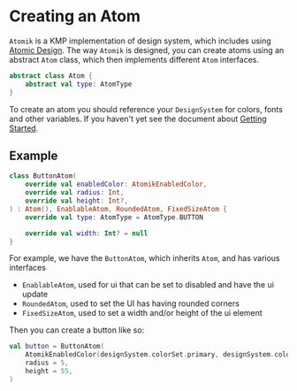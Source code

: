 # Creating an Atom

`Atomik` is a KMP implementation of design system, which includes using [Atomic Design](https://bradfrost.com/blog/post/atomic-web-design/). The way `Atomik` is designed, you can create atoms using an abstract `Atom` class, which then implements different `Atom` interfaces.


```kotlin
abstract class Atom {
    abstract val type: AtomType
}
```

To create an atom you should reference your `DesignSystem` for colors, fonts and other variables. If you haven't yet see the document about [Getting Started](GETTING_STARTED.MD).

## Example

```kotlin
class ButtonAtom(
    override val enabledColor: AtomikEnabledColor,
    override val radius: Int,
    override val height: Int?,
) : Atom(), EnablableAtom, RoundedAtom, FixedSizeAtom {
    override val type: AtomType = AtomType.BUTTON

    override val width: Int? = null
}
```

For example, we have the `ButtonAtom`, which inherits `Atom`, and has various interfaces
* `EnablableAtom`, used for ui that can be set to disabled and have the ui update
* `RoundedAtom`, used to set the UI has having rounded corners
* `FixedSizeAtom`, used to set a width and/or height of the ui element

Then you can create a button like so:

```kotlin
val button = ButtonAtom(
    AtomikEnabledColor(designSystem.colorSet.primary, designSystem.colorSet.secondary),
    radius = 5,
    height = 55,
)
```